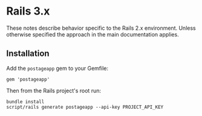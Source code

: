 # Rails 3.x

These notes describe behavior specific to the Rails 2.x environment. Unless
otherwise specified the approach in the main documentation applies.

## Installation

Add the `postageapp` gem to your Gemfile:

    gem 'postageapp'

Then from the Rails project's root run:

    bundle install
    script/rails generate postageapp --api-key PROJECT_API_KEY
